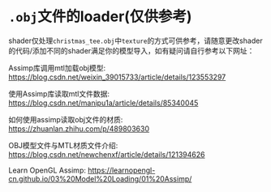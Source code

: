 # `.obj`文件的loader(仅供参考)

shader仅处理`christmas_tee.obj`中`texture`的方式可供参考，请随意更改shader的代码/添加不同的shader满足你的模型导入，如有疑问请自行参考以下网址：

Assimp库调用mtl加载obj模型: https://blog.csdn.net/weixin_39015733/article/details/123553297

使用Assimp库读取mtl文件数据: https://blog.csdn.net/manipu1a/article/details/85340045

如何使用assimp读取obj文件的材质: https://zhuanlan.zhihu.com/p/489803630

OBJ模型文件与MTL材质文件介绍: https://blog.csdn.net/newchenxf/article/details/121394626

Learn OpenGL Assimp: https://learnopengl-cn.github.io/03%20Model%20Loading/01%20Assimp/
